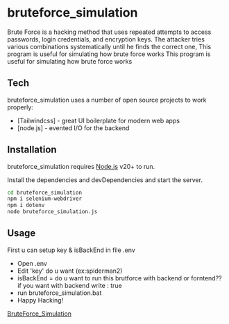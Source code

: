 # bruteforce_simulation

Brute Force is a hacking method that uses repeated attempts to access passwords, login credentials, and encryption keys. The attacker tries various combinations systematically until he finds the correct one, This program is useful for simulating how brute force works
This program is useful for simulating how brute force works

## Tech

bruteforce_simulation uses a number of open source projects to work properly:

- [Tailwindcss] - great UI boilerplate for modern web apps
- [node.js] - evented I/O for the backend


## Installation

bruteforce_simulation requires [Node.js](https://nodejs.org/) v20+ to run.

Install the dependencies and devDependencies and start the server.

```sh
cd bruteforce_simulation
npm i selenium-webdriver
npm i dotenv
node bruteforce_simulation.js
```

## Usage

First u can setup key & isBackEnd in file .env
- Open .env
- Edit 'key' do u want (ex:spiderman2)
- isBackEnd = do u want to run this brutforce with backend or forntend?? if you want with backend write : true
- run bruteforce_simulation.bat
- Happy Hacking!


[BruteForce_Simulation](https://youtube.com/shorts/DIiQmepXUBM)
